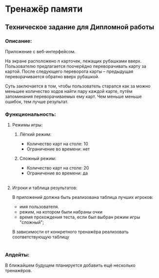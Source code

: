 # Тренажёр памяти
## Техническое задание для Дипломной работы

### Описание:

Приложение с веб-интерфейсом.

На экране расположено _n_ карточек, лежащих рубашками вверх. Пользователю предлагается поочерёдно переворачивать карту за картой. После следующего переворота карты – предыдущая переворачивается обратно вверх рубашкой. 

Суть заключается в том, чтобы пользователь старался как за можно меньшее количество ходов найти пару каждой карте, путём запоминания переворачиваемых ему карт. Чем меньше меньше ошибок, тем лучше результат.

### Функциональность:

1. Режимы игры:
   1. Лёгкий режим:
      - Количество карт на столе: 10
      - Ограничение во времени: нет

   2. Сложный режим:
      - Количество карт на столе: 20
      - Ограничение во времени: да <br><br>

2. Игроки и таблица результатов:

    В приложений должна быть реализована таблица лучших игроков: 
    - имя пользователя.
    - режим, на котором были набраны очки
    - время прохождения теста, если был выбран режим игры "сложный";

   В зависимости от конкретного тренажёра реализовать соответствующую таблицу <br><br>

### Апдейты:

В ближайшем будущем планируется добавить ещё несколько тренажёров.